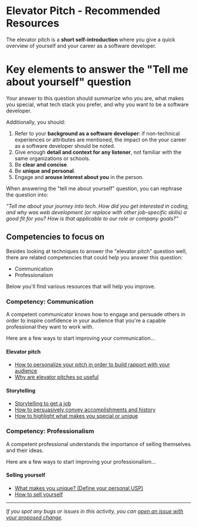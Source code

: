 # Elevator Pitch - Recommended Resources

The elevator pitch is a **short self-introduction** where you give a quick overview of yourself and your career as a software developer.

# Key elements to answer the "Tell me about yourself" question

Your answer to this question should summarize who you are, what makes you special, what tech stack you prefer, and why you want to be a software developer.

Additionally, you should:

1. Refer to your **background as a software developer**: if non-technical experiences or attributes are mentioned, the impact on the your career as a software developer should be noted.
2. Give enough **detail and context for any listener**, not familiar with the same organizations or schools.
3. Be **clear and concise**.
4. Be **unique and personal**.
5. Engage and **arouse interest about you** in the person.

When answering the "tell me about yourself" question, you can rephrase the question into:

_"Tell me about your journey into tech. How did you get interested in coding, and why was web development (or replace with other job-specific skills) a good fit for you? How is that applicable to our role or company goals?"_

## Competencies to focus on

Besides looking at techniques to answer the "elevator pitch" question well, there are related competencies that could help you answer this question:

- Communication
- Professionalism

Below you'll find various resources that will help you improve.

### Competency: Communication

A competent communicator knows how to engage and persuade others in order to inspire confidence in your audience that you're a capable professional they want to work with.

Here are a few ways to start improving your communication...

#### Elevator pitch

- [How to personalize your pitch in order to build rapport with your audience](../../interviewing/how-to-personalize-your-pitch-in-order-to-build-rapport-with-your-audience.md)
- [Why are elevator pitches so useful](../../interviewing/why-are-elevator-pitches-so-useful.md)

#### Storytelling

- [Storytelling to get a job](./../../job-search/JSR-storytelling-to-get-a-job.md)
- [How to persuasively convey accomplishments and history](../../interviewing/how-to-persuasively-convey-accomplishments-and-history.md)
- [How to highlight what makes you special or unique](../../interviewing/how-to-highlight-what-makes-you-special-or-unique.md)

### Competency: Professionalism

A competent professional understands the importance of selling themselves and their ideas.

Here are a few ways to start improving your professionalism...

#### Selling yourself

- [What makes you unique? (Define your personal USP)](../../imposter-syndrome/what-makes-you-unique-define-your-personal-usp.md)
- [How to sell yourself](../../job-search/how-to-sell-yourself.md)

---

_If you spot any bugs or issues in this activity, you can [open an issue with your proposed change](https://github.com/microverseinc/curriculum-transversal-skills/blob/main/git-github/articles/open_issue.md)._
